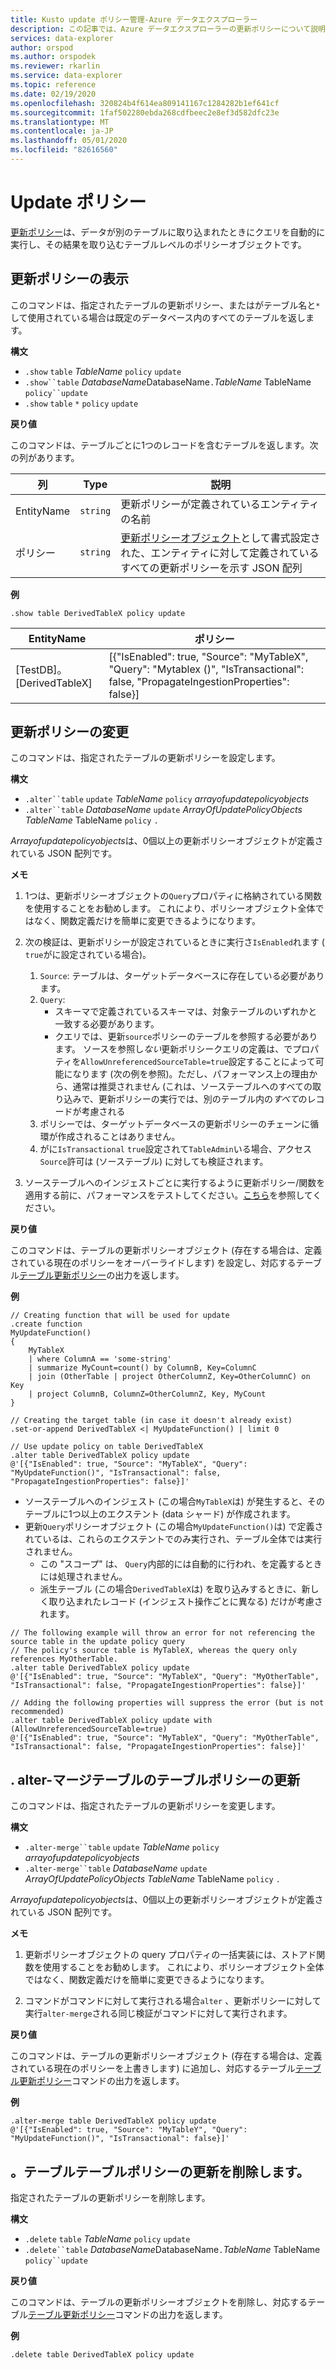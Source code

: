 ```yaml
---
title: Kusto update ポリシー管理-Azure データエクスプローラー
description: この記事では、Azure データエクスプローラーの更新ポリシーについて説明します。
services: data-explorer
author: orspod
ms.author: orspodek
ms.reviewer: rkarlin
ms.service: data-explorer
ms.topic: reference
ms.date: 02/19/2020
ms.openlocfilehash: 320824b4f614ea809141167c1284282b1ef641cf
ms.sourcegitcommit: 1faf502280ebda268cdfbeec2e8ef3d582dfc23e
ms.translationtype: MT
ms.contentlocale: ja-JP
ms.lasthandoff: 05/01/2020
ms.locfileid: "82616560"
---
```

# <a name="update-policy"></a>Update ポリシー

[更新ポリシー](updatepolicy.md)は、データが別のテーブルに取り込まれたときにクエリを自動的に実行し、その結果を取り込むテーブルレベルのポリシーオブジェクトです。

## <a name="show-update-policy"></a>更新ポリシーの表示

このコマンドは、指定されたテーブルの更新ポリシー、またはがテーブル名と`*`して使用されている場合は既定のデータベース内のすべてのテーブルを返します。

**構文**

* `.show` `table` *TableName* `policy` `update`
* `.show``table` *DatabaseName*DatabaseName`.`*TableName* TableName `policy``update`
* `.show` `table` `*` `policy` `update`

**戻り値**

このコマンドは、テーブルごとに1つのレコードを含むテーブルを返します。次の列があります。

|列    |Type    |説明                                                                                                                                                           |
|----------|--------|----------------------------------------------------------------------------------------------------------------------------------------------------------------------|
|EntityName|`string`|更新ポリシーが定義されているエンティティの名前                                                                                                                |
|ポリシー  |`string`|[更新ポリシーオブジェクト](updatepolicy.md#the-update-policy-object)として書式設定された、エンティティに対して定義されているすべての更新ポリシーを示す JSON 配列|

**例**

```kusto
.show table DerivedTableX policy update 
```

|EntityName        |ポリシー                                                                                                                                    |
|------------------|--------------------------------------------------------------------------------------------------------------------------------------------|
|[TestDB]。[DerivedTableX]|[{"IsEnabled": true, "Source": "MyTableX", "Query": "Mytablex ()", "IsTransactional": false, "PropagateIngestionProperties": false}]|

## <a name="alter-update-policy"></a>更新ポリシーの変更

このコマンドは、指定されたテーブルの更新ポリシーを設定します。

**構文**

* `.alter``table` `update` *TableName* `policy` *arrayofupdatepolicyobjects*
* `.alter``table` *DatabaseName* `update` *ArrayOfUpdatePolicyObjects* *TableName* TableName `policy` `.`

*Arrayofupdatepolicyobjects*は、0個以上の更新ポリシーオブジェクトが定義されている JSON 配列です。

**メモ**

1. 1つは、更新ポリシーオブジェクトの`Query`プロパティに格納されている関数を使用することをお勧めします。
   これにより、ポリシーオブジェクト全体ではなく、関数定義だけを簡単に変更できるようになります。

2. 次の検証は、更新ポリシーが設定されているときに実行さ`IsEnabled`れます ( `true`がに設定されている場合)。
    1. `Source`: テーブルは、ターゲットデータベースに存在している必要があります。
    2. `Query`: 
        * スキーマで定義されているスキーマは、対象テーブルのいずれかと一致する必要があります。 
        * クエリでは、更新`source`ポリシーのテーブルを参照する必要があります。 ソースを参照し*ない*更新ポリシークエリの定義は、でプロパティを`AllowUnreferencedSourceTable=true`設定することによって可能になります (次の例を参照)。ただし、パフォーマンス上の理由から、通常は推奨されません (これは、ソーステーブルへのすべての取り込みで、更新ポリシーの実行では、別のテーブル内の*すべて*のレコードが考慮される
    3. ポリシーでは、ターゲットデータベースの更新ポリシーのチェーンに循環が作成されることはありません。
    4. がに`IsTransactional` `true`設定されて`TableAdmin`いる場合、アクセス`Source`許可は (ソーステーブル) に対しても検証されます。
  
3. ソーステーブルへのインジェストごとに実行するように更新ポリシー/関数を適用する前に、パフォーマンスをテストしてください。[こちら](updatepolicy.md#testing-an-update-policys-performance-impact)を参照してください。

**戻り値**

このコマンドは、テーブルの更新ポリシーオブジェクト (存在する場合は、定義されている現在のポリシーをオーバーライドします) を設定し、対応するテーブル[テーブル更新ポリシー](#show-update-policy)の出力を返します。

**例**

```kusto
// Creating function that will be used for update
.create function 
MyUpdateFunction()
{
    MyTableX
    | where ColumnA == 'some-string'
    | summarize MyCount=count() by ColumnB, Key=ColumnC
    | join (OtherTable | project OtherColumnZ, Key=OtherColumnC) on Key
    | project ColumnB, ColumnZ=OtherColumnZ, Key, MyCount
}

// Creating the target table (in case it doesn't already exist)
.set-or-append DerivedTableX <| MyUpdateFunction() | limit 0

// Use update policy on table DerivedTableX
.alter table DerivedTableX policy update
@'[{"IsEnabled": true, "Source": "MyTableX", "Query": "MyUpdateFunction()", "IsTransactional": false, "PropagateIngestionProperties": false}]'
```

- ソーステーブルへのインジェスト (この場合`MyTableX`は) が発生すると、そのテーブルに1つ以上のエクステント (data シャード) が作成されます。
- 更新`Query`ポリシーオブジェクト (この場合`MyUpdateFunction()`は) で定義されているは、これらのエクステントでのみ実行され、テーブル全体では実行されません。
  - この "スコープ" は、 `Query`内部的には自動的に行われ、を定義するときには処理されません。
  - 派生テーブル (この場合`DerivedTableX`は) を取り込みするときに、新しく取り込まれたレコード (インジェスト操作ごとに異なる) だけが考慮されます。


```kusto
// The following example will throw an error for not referencing the source table in the update policy query
// The policy's source table is MyTableX, whereas the query only references MyOtherTable. 
.alter table DerivedTableX policy update
@'[{"IsEnabled": true, "Source": "MyTableX", "Query": "MyOtherTable", "IsTransactional": false, "PropagateIngestionProperties": false}]'

// Adding the following properties will suppress the error (but is not recommended)
.alter table DerivedTableX policy update with (AllowUnreferencedSourceTable=true)
@'[{"IsEnabled": true, "Source": "MyTableX", "Query": "MyOtherTable", "IsTransactional": false, "PropagateIngestionProperties": false}]'

```

## <a name="alter-merge-table-table-policy-update"></a>. alter-マージテーブルのテーブルポリシーの更新

このコマンドは、指定されたテーブルの更新ポリシーを変更します。

**構文**

* `.alter-merge``table` `update` *TableName* `policy` *arrayofupdatepolicyobjects*
* `.alter-merge``table` *DatabaseName* `update` *ArrayOfUpdatePolicyObjects* *TableName* TableName `policy` `.`

*Arrayofupdatepolicyobjects*は、0個以上の更新ポリシーオブジェクトが定義されている JSON 配列です。

**メモ**

1. 更新ポリシーオブジェクトの query プロパティの一括実装には、ストアド関数を使用することをお勧めします。 これにより、ポリシーオブジェクト全体ではなく、関数定義だけを簡単に変更できるようになります。

2. コマンドがコマンドに対して実行される場合`alter` 、更新ポリシーに対して実行`alter-merge`される同じ検証がコマンドに対して実行されます。

**戻り値**

このコマンドは、テーブルの更新ポリシーオブジェクト (存在する場合は、定義されている現在のポリシーを上書きします) に追加し、対応するテーブル[テーブル更新ポリシー](#show-update-policy)コマンドの出力を返します。

**例**

```kusto
.alter-merge table DerivedTableX policy update 
@'[{"IsEnabled": true, "Source": "MyTableY", "Query": "MyUpdateFunction()", "IsTransactional": false}]'  
``` 

## <a name="delete-table-table-policy-update"></a>。テーブルテーブルポリシーの更新を削除します。

指定されたテーブルの更新ポリシーを削除します。

**構文**

* `.delete` `table` *TableName* `policy` `update`
* `.delete``table` *DatabaseName*DatabaseName`.`*TableName* TableName `policy``update`

**戻り値**

このコマンドは、テーブルの更新ポリシーオブジェクトを削除し、対応するテーブル[テーブル更新ポリシー](#show-update-policy)コマンドの出力を返します。

**例**

```kusto
.delete table DerivedTableX policy update 
```